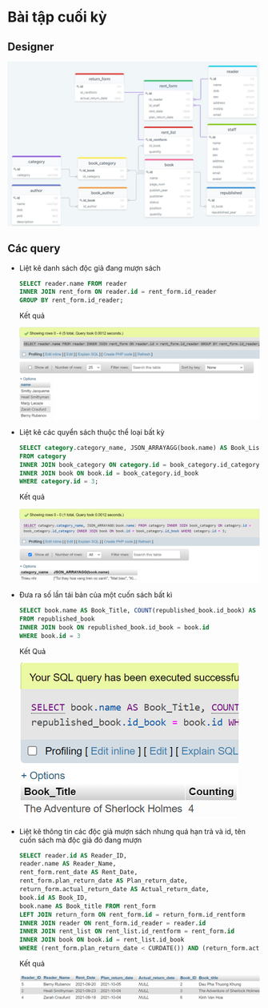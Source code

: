 # Bài tập cuối kỳ

## Designer

![design](design.jpg)

## Các query

- Liệt kê danh sách độc giả đang mượn sách

  ```sql
  SELECT reader.name FROM reader
  INNER JOIN rent_form ON reader.id = rent_form.id_reader
  GROUP BY rent_form.id_reader;
  ```

  Kết quả

  ![query1](query1.png)

- Liệt kê các quyển sách thuộc thể loại bất kỳ

  ```sql
  SELECT category.category_name, JSON_ARRAYAGG(book.name) AS Book_List
  FROM category
  INNER JOIN book_category ON category.id = book_category.id_category
  INNER JOIN book ON book.id = book_category.id_book
  WHERE category.id = 3;
  ```

  Kết quả

  ![query2](query2.png)

- Đưa ra số lần tái bản của một cuốn sách bất kì

  ```sql
  SELECT book.name AS Book_Title, COUNT(republished_book.id_book) AS Counting
  FROM republished_book
  INNER JOIN book ON republished_book.id_book = book.id
  WHERE book.id = 3
  ```

  Kết Quả

  ![query3](query3.png)

- Liệt kê thông tin các độc giả mượn sách nhưng quá hạn trả và id, tên cuốn sách mà độc giả đó đang mượn

  ```sql
  SELECT reader.id AS Reader_ID,
  reader.name AS Reader_Name,
  rent_form.rent_date AS Rent_Date,
  rent_form.plan_return_date AS Plan_return_date,
  return_form.actual_return_date AS Actual_return_date,
  book.id AS Book_ID,
  book.name AS Book_title FROM rent_form
  LEFT JOIN return_form ON rent_form.id = return_form.id_rentform
  INNER JOIN reader ON rent_form.id_reader = reader.id
  INNER JOIN rent_list ON rent_list.id_rentform = rent_form.id
  INNER JOIN book ON book.id = rent_list.id_book
  WHERE (rent_form.plan_return_date < CURDATE()) AND (return_form.actual_return_date IS NULL)
  ```

  Kết quả

  ![query4](query4.png)
